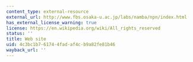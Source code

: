 ```yaml
---
content_type: external-resource
external_url: http://www.fbs.osaka-u.ac.jp/labs/namba/npn/index.html
has_external_license_warning: true
license: https://en.wikipedia.org/wiki/All_rights_reserved
status: ''
title: Web site
uid: 4c3bc1b7-6174-4fad-af4c-b9a82fe81b46
wayback_url: ''
---
```


